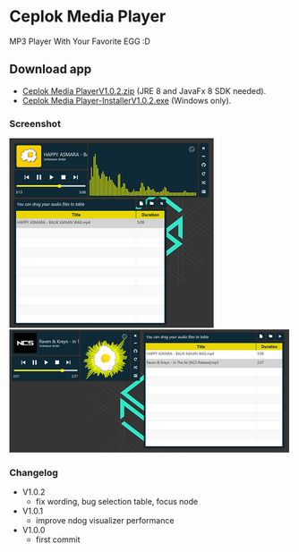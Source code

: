 # Ceplok Media Player
 MP3 Player With Your Favorite EGG :D

## Download app
  - [Ceplok Media PlayerV1.0.2.zip](https://github.com/rizalmf/Ceplok-Player/raw/filerepo/out/Ceplok%20Media%20PlayerV1.0.2.zip) (JRE 8 and JavaFx 8 SDK needed).
  - [Ceplok Media Player-InstallerV1.0.2.exe](https://github.com/rizalmf/Ceplok-Player/raw/filerepo/out/Ceplok%20Media%20PlayerV1.0.2-Installer.exe) (Windows only).

### Screenshot
![1](1fix.PNG)
![2](2fix.PNG)

### Changelog
- V1.0.2
   - fix wording, bug selection table, focus node
- V1.0.1
   - improve ndog visualizer performance
- V1.0.0
   - first commit
